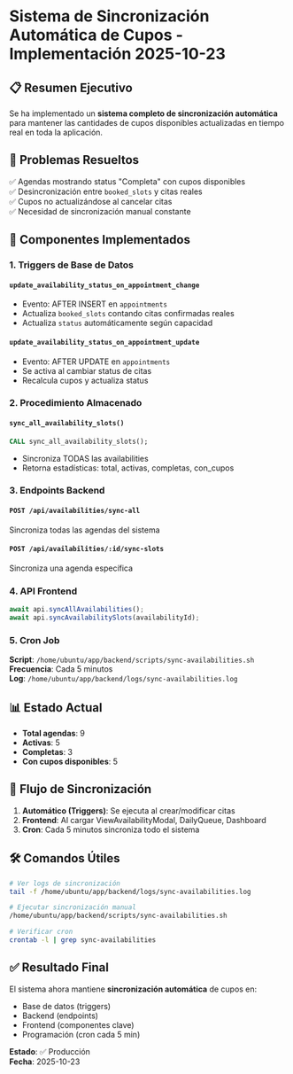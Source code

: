 # Sistema de Sincronización Automática de Cupos - Implementación 2025-10-23

## 📋 Resumen Ejecutivo

Se ha implementado un **sistema completo de sincronización automática** para mantener las cantidades de cupos disponibles actualizadas en tiempo real en toda la aplicación.

## 🎯 Problemas Resueltos

✅ Agendas mostrando status "Completa" con cupos disponibles  
✅ Desincronización entre `booked_slots` y citas reales  
✅ Cupos no actualizándose al cancelar citas  
✅ Necesidad de sincronización manual constante  

## 🔧 Componentes Implementados

### 1. Triggers de Base de Datos

#### `update_availability_status_on_appointment_change`
- Evento: AFTER INSERT en `appointments`
- Actualiza `booked_slots` contando citas confirmadas reales
- Actualiza `status` automáticamente según capacidad

#### `update_availability_status_on_appointment_update`
- Evento: AFTER UPDATE en `appointments`
- Se activa al cambiar status de citas
- Recalcula cupos y actualiza status

### 2. Procedimiento Almacenado

#### `sync_all_availability_slots()`
```sql
CALL sync_all_availability_slots();
```
- Sincroniza TODAS las availabilities
- Retorna estadísticas: total, activas, completas, con_cupos

### 3. Endpoints Backend

#### `POST /api/availabilities/sync-all`
Sincroniza todas las agendas del sistema

#### `POST /api/availabilities/:id/sync-slots`
Sincroniza una agenda específica

### 4. API Frontend

```typescript
await api.syncAllAvailabilities();
await api.syncAvailabilitySlots(availabilityId);
```

### 5. Cron Job

**Script**: `/home/ubuntu/app/backend/scripts/sync-availabilities.sh`  
**Frecuencia**: Cada 5 minutos  
**Log**: `/home/ubuntu/app/backend/logs/sync-availabilities.log`

## 📊 Estado Actual

- **Total agendas**: 9
- **Activas**: 5
- **Completas**: 3
- **Con cupos disponibles**: 5

## 🔄 Flujo de Sincronización

1. **Automático (Triggers)**: Se ejecuta al crear/modificar citas
2. **Frontend**: Al cargar ViewAvailabilityModal, DailyQueue, Dashboard
3. **Cron**: Cada 5 minutos sincroniza todo el sistema

## 🛠️ Comandos Útiles

```bash
# Ver logs de sincronización
tail -f /home/ubuntu/app/backend/logs/sync-availabilities.log

# Ejecutar sincronización manual
/home/ubuntu/app/backend/scripts/sync-availabilities.sh

# Verificar cron
crontab -l | grep sync-availabilities
```

## ✅ Resultado Final

El sistema ahora mantiene **sincronización automática** de cupos en:
- Base de datos (triggers)
- Backend (endpoints)
- Frontend (componentes clave)
- Programación (cron cada 5 min)

**Estado**: ✅ Producción  
**Fecha**: 2025-10-23
